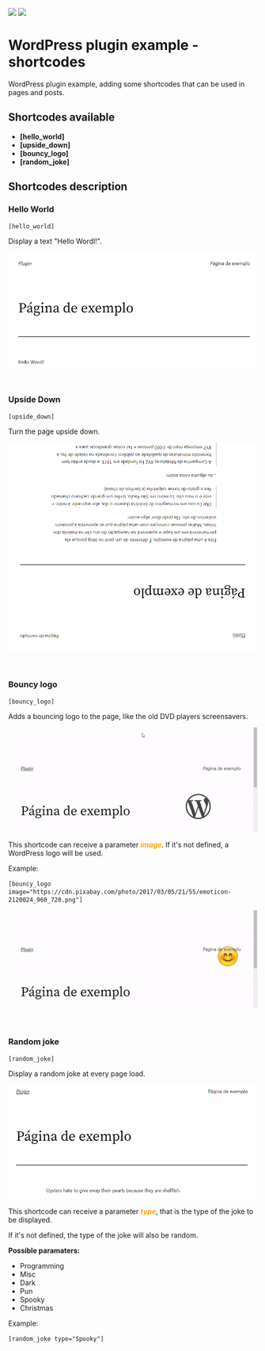 <p>
<img src="https://img.shields.io/static/v1?label=STATUS&message=IN%20DEVELOPMENT&color=GREEN"/>
<img src="https://img.shields.io/static/v1?label=licene&message=GNU&color=green" />
</p>

# WordPress plugin example - shortcodes

WordPress plugin example, adding some shortcodes that can be used in pages and posts.

## Shortcodes available
- **[hello_world]**
- **[upside_down]**
- **[bouncy_logo]**
- **[random_joke]**

## Shortcodes description

### Hello World
```
[hello_world]
```
Display a text "Hello Wordl!".

![Screenshot hello world](./readme_images/hello-world.png?raw=true "Screenshot Hello World")

<br>

### Upside Down
```
[upside_down]
```
Turn the page upside down.

![Screenshot upside down](./readme_images/upside-down.png?raw=true "Screenshot Upside Down")

<br>

### Bouncy logo
```
[bouncy_logo]
```
Adds a bouncing logo to the page, like the old DVD players screensavers.

![Screenshot bouncy logo](./readme_images/bouncy.gif?raw=true "Screenshot Bouncy Logo")

This shortcode can receive a parameter ***<span style="color:orange">image</span>***. If it's not defined, a WordPress logo will be used.

Example:
```
[bouncy_logo image="https://cdn.pixabay.com/photo/2017/03/05/21/55/emoticon-2120024_960_720.png"]
```

![Screenshot bouncy logo](./readme_images/bouncy-emoji.gif?raw=true "Screenshot Bouncy Logo")

<br>

### Random joke
```
[random_joke]
```
Display a random joke at every page load.

![Screenshot joke](./readme_images/joke.png?raw=true "Screenshot Joke")

This shortcode can receive a parameter ***<span style="color:orange">type</span>***, that is the type of the joke to be displayed. 

If it's not defined, the type of the joke will also be random.

**Possible paramaters:**

- Programming
- Misc
- Dark
- Pun
- Spooky
- Christmas

Example:
```
[random_joke type="Spooky"]
```
